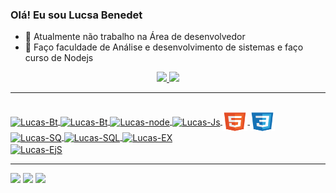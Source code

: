 ### Olá! Eu sou Lucsa Benedet

- 🔭 Atualmente não trabalho na Área de desenvolvedor
- 🌱 Faço faculdade de Análise e desenvolvimento de sistemas e faço curso de Nodejs
<div align="center">
  <a href="https://github.com/lucasbenedet">
  <img height="180em" src="https://github-readme-stats.vercel.app/api?username=lucasbenedet&show_icons=true&theme=dark&include_all_commits=true&count_private=true"/>
  <img height="180em" src="https://github-readme-stats.vercel.app/api/top-langs/?username=lucasbenedet&layout=compact&langs_count=7&theme=dark"/>
</div>
<hr>
<div style="display: inline_block"><br>
  <img align="center" alt="Lucas-Bt" height="30" width="40" src="https://cdn.jsdelivr.net/gh/devicons/devicon/icons/java/java-original-wordmark.svg">
  <img align="center" alt="Lucas-Bt" height="30" width="40" src="https://cdn.jsdelivr.net/gh/devicons/devicon/icons/bootstrap/bootstrap-original-wordmark.svg">
   <img align="center" alt="Lucas-node" height="30" width="40"   src="https://cdn.jsdelivr.net/gh/devicons/devicon/icons/nodejs/nodejs-original.svg">
  <img align="center" alt="Lucas-Js" height="30" width="40" src="https://cdn.jsdelivr.net/gh/devicons/devicon/icons/javascript/javascript-original.svg"">
  <img align="center" alt="Lucas-HTML" height="30" width="40" src="https://raw.githubusercontent.com/devicons/devicon/master/icons/html5/html5-original.svg">
  <img align="center" alt="Lucas-CSS" height="30" width="40" src="https://raw.githubusercontent.com/devicons/devicon/master/icons/css3/css3-original.svg">
  <img align="center" alt="Lucas-SQ" height="30" width="40" src="https://cdn.jsdelivr.net/gh/devicons/devicon/icons/sequelize/sequelize-plain.svg">
   <img align="center" alt="Lucas-SQL" height="30" width="40" src="https://cdn.jsdelivr.net/gh/devicons/devicon/icons/mysql/mysql-plain.svg">
   <img align="center" alt="Lucas-EX" height="30" width="40" src="https://cdn.jsdelivr.net/gh/devicons/devicon/icons/express/express-original.svg">
</div>
   <img align="center" alt="Lucas-EjS" height="30" width="40"  src="https://cdn.jsdelivr.net/gh/devicons/devicon/icons/embeddedc/embeddedc-original.svg">
</div>
<hr>
<div> 

  <a href="https://instagram.com/lucas.benedet" target="_blank"><img src="https://img.shields.io/badge/-Instagram-%23E4405F?style=for-the-badge&logo=instagram&logoColor=white" target="_blank"></a>
  <a href = "mailto:lucas.benedet@gmail.com"><img src="https://img.shields.io/badge/-Gmail-%23333?style=for-the-badge&logo=gmail&logoColor=white" target="_blank"></a>
  <a href="https://www.linkedin.com/in/lucas-roberto-benedet-343330193/" target="_blank"><img src="https://img.shields.io/badge/-LinkedIn-%230077B5?style=for-the-badge&logo=linkedin&logoColor=white" target="_blank"></a> 
 
</div>
  
